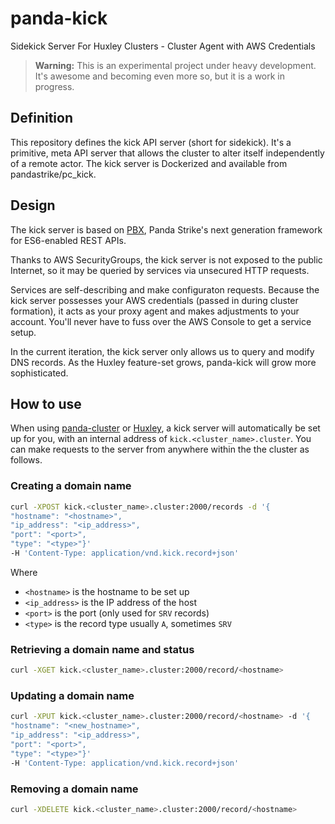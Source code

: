 # panda-kick

Sidekick Server For Huxley Clusters - Cluster Agent with AWS Credentials

> **Warning:** This is an experimental project under heavy development.  It's awesome and becoming even more so, but it is a work in progress.

## Definition

This repository defines the kick API server (short for sidekick). It's a primitive, meta API server that allows the cluster to alter itself independently of a remote actor.  The kick server is Dockerized and available from pandastrike/pc_kick.

## Design

The kick server is based on [PBX][pbx], Panda Strike's next generation framework for ES6-enabled REST APIs.

Thanks to AWS SecurityGroups, the kick server is not exposed to the public Internet, so it may be queried by services via unsecured HTTP requests.  

Services are self-describing and make configuraton requests.  Because the kick server possesses your AWS credentials (passed in during cluster formation), it acts as your proxy agent and makes adjustments to your account.  You'll never have to fuss over the AWS Console to get a service setup.

In the current iteration, the kick server only allows us to query and modify DNS records. As the Huxley feature-set grows, panda-kick will grow more sophisticated.


## How to use

When using [panda-cluster][pc] or [Huxley][huxley], a kick server will automatically be set up for you, with an internal address of `kick.<cluster_name>.cluster`. You can make requests to the server from anywhere within the the cluster as follows.

### Creating a domain name

```bash
curl -XPOST kick.<cluster_name>.cluster:2000/records -d '{
"hostname": "<hostname>",
"ip_address": "<ip_address>",
"port": "<port>",
"type": "<type>"}'
-H 'Content-Type: application/vnd.kick.record+json'
```

Where

- `<hostname>` is the hostname to be set up
- `<ip_address>` is the IP address of the host
- `<port>` is the port (only used for `SRV` records)
- `<type>` is the record type usually `A`, sometimes `SRV`

### Retrieving a domain name and status

```bash
curl -XGET kick.<cluster_name>.cluster:2000/record/<hostname>
```

### Updating a domain name

```bash
curl -XPUT kick.<cluster_name>.cluster:2000/record/<hostname> -d '{
"hostname": "<new_hostname>",
"ip_address": "<ip_address>",
"port": "<port>",
"type": "<type>"}'
-H 'Content-Type: application/vnd.kick.record+json'
```

### Removing a domain name

```bash
curl -XDELETE kick.<cluster_name>.cluster:2000/record/<hostname>
```

[pbx]: https://github.com/pandastrike/pbx
[pc]: https://github.com/pandastrike/panda-cluster
[huxley]: https://github.com/pandastrike/huxley